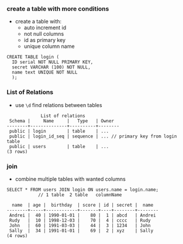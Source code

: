 ### create a table with more conditions
- create a table with:
  - auto increment id
  - not null columns
  - id as primary key
  - unique column name
```
CREATE TABLE login (
  ID serial NOT NULL PRIMARY KEY,
  secret VARCHAR (100) NOT NULL,
  name text UNIQUE NOT NULL
  );
```

### List of Relations
- use ```\d``` find relations between tables
```
             List of relations
 Schema |     Name     |   Type   | Owner  
--------+--------------+----------+--------
 public | login        | table    | ...
 public | login_id_seq | sequence | ... // primary key from login table
 public | users        | table    | ...
(3 rows)

```

### join
- combine multiple tables with wanted columns
```
SELECT * FROM users JOIN login ON users.name = login.name;
            // 1 table  2 table   columnName
```

```
  name  | age |  birthday  | score | id | secret |  name  
--------+-----+------------+-------+----+--------+--------
 Andrei |  40 | 1990-01-01 |    80 |  1 | abcd   | Andrei
 Rudy   |  10 | 1998-12-03 |    70 |  4 | cccc   | Rudy
 John   |  60 | 1991-03-03 |    44 |  3 | 1234   | John
 Sally  |  34 | 1991-01-01 |    69 |  2 | xyz    | Sally
(4 rows)
```
